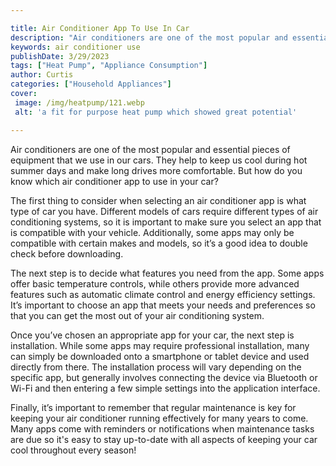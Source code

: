 ```yaml
---

title: Air Conditioner App To Use In Car
description: "Air conditioners are one of the most popular and essential pieces of equipment that we use in our cars. They help to keep us cool ...continue on"
keywords: air conditioner use
publishDate: 3/29/2023
tags: ["Heat Pump", "Appliance Consumption"]
author: Curtis
categories: ["Household Appliances"]
cover: 
 image: /img/heatpump/121.webp
 alt: 'a fit for purpose heat pump which showed great potential'

---
```


Air conditioners are one of the most popular and essential pieces of equipment that we use in our cars. They help to keep us cool during hot summer days and make long drives more comfortable. But how do you know which air conditioner app to use in your car?

The first thing to consider when selecting an air conditioner app is what type of car you have. Different models of cars require different types of air conditioning systems, so it is important to make sure you select an app that is compatible with your vehicle. Additionally, some apps may only be compatible with certain makes and models, so it’s a good idea to double check before downloading.

The next step is to decide what features you need from the app. Some apps offer basic temperature controls, while others provide more advanced features such as automatic climate control and energy efficiency settings. It’s important to choose an app that meets your needs and preferences so that you can get the most out of your air conditioning system.

Once you’ve chosen an appropriate app for your car, the next step is installation. While some apps may require professional installation, many can simply be downloaded onto a smartphone or tablet device and used directly from there. The installation process will vary depending on the specific app, but generally involves connecting the device via Bluetooth or Wi-Fi and then entering a few simple settings into the application interface. 

Finally, it’s important to remember that regular maintenance is key for keeping your air conditioner running effectively for many years to come. Many apps come with reminders or notifications when maintenance tasks are due so it's easy to stay up-to-date with all aspects of keeping your car cool throughout every season!
